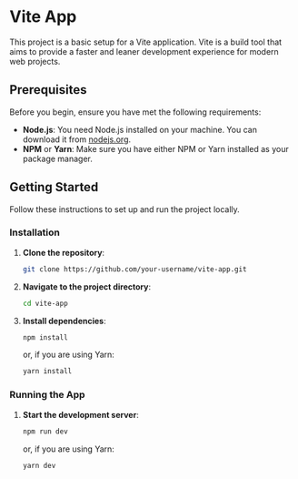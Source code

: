# Vite App

This project is a basic setup for a Vite application. Vite is a build tool that aims to provide a faster and leaner development experience for modern web projects.

## Prerequisites

Before you begin, ensure you have met the following requirements:

- **Node.js**: You need Node.js installed on your machine. You can download it from [nodejs.org](https://nodejs.org/).
- **NPM** or **Yarn**: Make sure you have either NPM or Yarn installed as your package manager.

## Getting Started

Follow these instructions to set up and run the project locally.

### Installation

1. **Clone the repository**:
    ```sh
    git clone https://github.com/your-username/vite-app.git
    ```

2. **Navigate to the project directory**:
    ```sh
    cd vite-app
    ```

3. **Install dependencies**:
    ```sh
    npm install
    ```
    or, if you are using Yarn:
    ```sh
    yarn install
    ```

### Running the App

1. **Start the development server**:
    ```sh
    npm run dev
    ```
    or, if you are using Yarn:
    ```sh
    yarn dev
    ```